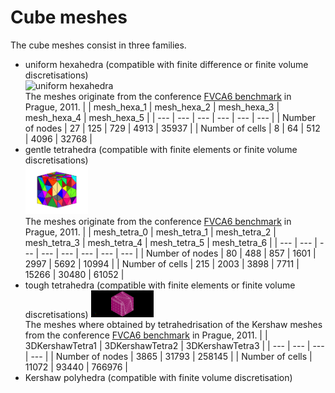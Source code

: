 # Cube meshes
The cube meshes consist in three families.
- uniform hexahedra  (compatible with finite difference or finite volume discretisations)  
  <img src="3DHexaèdres/mesh_hexa_2.jpg" alt="uniform hexahedra" width="100"/>  
  The meshes originate from the conference [FVCA6 benchmark](https://github.com/ndjinga/FVCA\_Meshes) in Prague, 2011.
  | | mesh\_hexa\_1 | mesh\_hexa\_2 | mesh\_hexa\_3 | mesh\_hexa\_4 | mesh\_hexa\_5 |
  | --- | --- | --- | --- | --- | --- |
  | Number of nodes | 27 | 125 | 729 | 4913 | 35937 |
  | Number of cells | 8 | 64 | 512 | 4096 | 32768 |
- gentle tetrahedra (compatible with finite elements or finite volume discretisations)  
  <img src="3DTetrahedra/mesh_tetra_0.jpg" alt="gentle tetrahedra" width="100"/>  
  The meshes originate from the conference [FVCA6 benchmark](https://github.com/ndjinga/FVCA\_Meshes) in Prague, 2011.
  |  | mesh\_tetra\_0 | mesh\_tetra\_1 | mesh\_tetra\_2 | mesh\_tetra\_3 | mesh\_tetra\_4 | mesh\_tetra\_5 | mesh\_tetra\_6 |
  | --- | --- | --- | --- | --- | --- | --- | --- |
  | Number of nodes | 80 | 488 | 857 | 1601 | 2997 | 5692 | 10994 |
  | Number of cells | 215 | 2003 | 3898 | 7711 | 15266 | 30480 | 61052 |
- tough tetrahedra (compatible with finite elements or finite volume discretisations)
  <img src="3DTetrahedra_Kershaw/3DKershaw1.png" alt="bad tetrahedra" width="100"/>  
  The meshes where obtained by tetrahedrisation of the Kershaw meshes from the conference [FVCA6 benchmark](https://github.com/ndjinga/FVCA\_Meshes) in Prague, 2011.
  |  | 3DKershawTetra1 | 3DKershawTetra2 | 3DKershawTetra3 |
  | --- | --- | --- | --- |
  | Number of nodes | 3865 | 31793 | 258145 |
  | Number of cells | 11072 | 93440 | 766976 |
- Kershaw polyhedra (compatible with finite volume discretisation)

